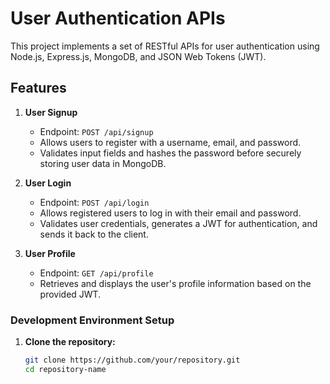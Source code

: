 # User Authentication APIs

This project implements a set of RESTful APIs for user authentication using Node.js, Express.js, MongoDB, and JSON Web Tokens (JWT).

## Features

1. **User Signup**
   - Endpoint: `POST /api/signup`
   - Allows users to register with a username, email, and password.
   - Validates input fields and hashes the password before securely storing user data in MongoDB.

2. **User Login**
   - Endpoint: `POST /api/login`
   - Allows registered users to log in with their email and password.
   - Validates user credentials, generates a JWT for authentication, and sends it back to the client.

3. **User Profile**
   - Endpoint: `GET /api/profile`
   - Retrieves and displays the user's profile information based on the provided JWT.

### Development Environment Setup

1. **Clone the repository:**

   ```bash
   git clone https://github.com/your/repository.git
   cd repository-name

